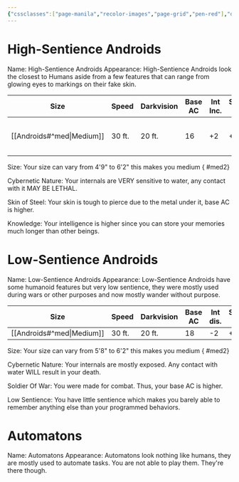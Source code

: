 ```yaml
---
{"cssclasses":["page-manila","recolor-images","page-grid","pen-red"],"dg-publish":true,"permalink":"/androids/","dgPassFrontmatter":true,"noteIcon":""}
---
```


# High-Sentience Androids

Name: High-Sentience Androids
Appearance: High-Sentience Androids look the closest to Humans aside from a few features that can range from glowing eyes to markings on their fake skin.

| Size              | Speed  | Darkvision | Base AC | Int Inc. | Strength Inc. | Language                        |
| ----------------- | ------ | ---------- | ------- | -------- | ------------- | ------------------------------- |
| [[Androids#^med\|Medium]] | 30 ft. | 20 ft.     | 16      | +2       | +1            | Common, Language of your choice |
Size: Your size can vary from 4'9" to 6'2" this makes you medium
{ #med2}


Cybernetic Nature: Your internals are VERY sensitive to water, any contact with it MAY BE LETHAL.

Skin of Steel: Your skin is tough to pierce due to the metal under it, base AC is higher.

Knowledge: Your intelligence is higher since you can store your memories much longer than other beings.


# Low-Sentience Androids

Name: Low-Sentience Androids
Appearance: Low-Sentience Androids have some humanoid features but very low sentience, they were mostly used during wars or other purposes and now mostly wander without purpose.

| Size              | Speed  | Darkvision | Base AC | Int dis. | Strength Inc. | Language |
| ----------------- | ------ | ---------- | ------- | -------- | ------------- | -------- |
| [[Androids#^med\|Medium]] | 30 ft. | 20 ft.     | 18      | -2       | +2            | Common   |
Size: Your size can vary from 5'8" to 6'2" this makes you medium
{ #med2}


Cybernetic Nature: Your internals are mostly exposed. Any contact with water WILL result in your death.

Soldier Of War: You were made for combat. Thus, your base AC is higher.

Low Sentience: You have little sentience which makes you barely able to remember anything else than your programmed behaviors.

# Automatons

Name: Automatons
Appearance: Automatons look nothing like humans, they are mostly used to automate tasks. You are not able to play them. They're there though.